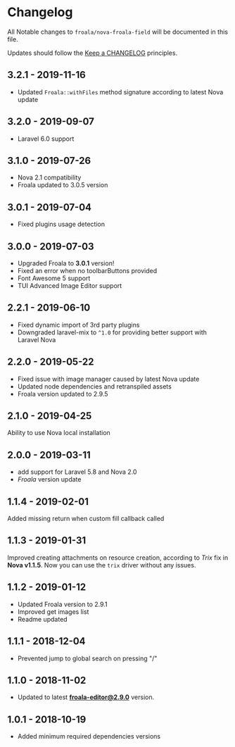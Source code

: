# Changelog

All Notable changes to `froala/nova-froala-field` will be documented in this file.

Updates should follow the [Keep a CHANGELOG](http://keepachangelog.com/) principles.

## 3.2.1 - 2019-11-16

- Updated `Froala::withFiles` method signature according to latest Nova update

## 3.2.0 - 2019-09-07

- Laravel 6.0 support

## 3.1.0 - 2019-07-26

- Nova 2.1 compatibility
- Froala updated to 3.0.5 version

## 3.0.1 - 2019-07-04

- Fixed plugins usage detection

## 3.0.0 - 2019-07-03

- Upgraded Froala to **3.0.1** version!
- Fixed an error when no toolbarButtons provided
- Font Awesome 5 support
- TUI Advanced Image Editor support

## 2.2.1 - 2019-06-10

- Fixed dynamic import of 3rd party plugins
- Downgraded laravel-mix to `^1.0` for providing better support with Laravel Nova

## 2.2.0 - 2019-05-22

- Fixed issue with image manager caused by latest Nova update
- Updated node dependencies and retranspiled assets
- Froala version updated to 2.9.5

## 2.1.0 - 2019-04-25

Ability to use Nova local installation

## 2.0.0 - 2019-03-11

- add support for Laravel 5.8 and Nova 2.0
- _Froala_ version update

## 1.1.4 - 2019-02-01

Added missing return when custom fill callback called

## 1.1.3 - 2019-01-31

Improved creating attachments on resource creation,
according to _Trix_ fix in **Nova v1.1.5**. Now you can use the `trix` driver without any issues.

## 1.1.2 - 2019-01-12

- Updated Froala version to 2.9.1
- Improved get images list
- Readme updated

## 1.1.1 - 2018-12-04

- Prevented jump to global search on pressing "/"

## 1.1.0 - 2018-11-02

- Updated to latest **froala-editor@2.9.0** version.

## 1.0.1 - 2018-10-19

- Added minimum required dependencies versions
